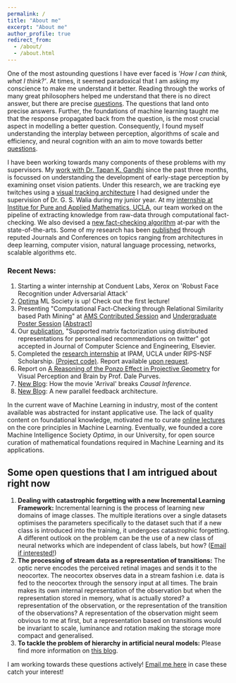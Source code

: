```yaml
---
permalink: /
title: "About me"
excerpt: "About me"
author_profile: true
redirect_from:
  - /about/
  - /about.html
---
```

One of the most astounding questions I have ever faced is *'How I can think, what I think?'*. At times, it seemed paradoxical that I am asking my conscience to make me understand it better. Reading through the works of many great philosophers helped me understand that there is no direct answer, but there are precise [questions](#some-open-questions-that-i-am-intrigued-about-right-now). The questions that land onto precise answers. Further, the foundations of machine learning taught me that the response propagated back from the question, is the most crucial aspect in modelling a better question. Consequently, I found myself understanding the interplay between perception, algorithms of scale and efficiency, and neural cognition with an aim to move towards better [questions](#some-open-questions-that-i-am-intrigued-about-right-now).

I have been working towards many components of these problems with my supervisors. My [work with Dr. Tapan K. Gandhi](/posts/2018/09/early-development-of-onset-vision) since the past three months, is focussed on understanding the development of early-stage perception by examining onset vision patients. Under this research, we are tracking eye twitches using a [visual tracking architecture](/publication/2018-07-ugf) I had designed under the supervision of Dr. G. S. Walia during my junior year. At my [internship at Institue for Pure and Applied Mathematics, UCLA](/posts/2018/08/rips-the-internship/), our team worked on the pipeline of extracting knowledge from raw-data through computational fact-checking. We also devised a [new fact-checking algorithm](https://www.github.com/himahuja/pcatxcore) at-par with the state-of-the-arts. Some of my research has been [published](/publications/) through reputed Journals and Conferences on topics ranging from architectures in deep learning, computer vision, natural language processing, networks, scalable algorithms etc.

### Recent News:
1. Starting a winter internship at Conduent Labs, Xerox on 'Robust Face Recognition under Adversarial Attack'
1. [Optima](https://optimaml.com/) ML Society is up! Check out the first lecture!
1. Presenting "Computational Fact-Checking through Relational Similarity based Path Mining" at [AMS Contributed Session](https://jointmathematicsmeetings.org/meetings/national/jmm2019/2217_progfull.html?fbclid=IwAR0AccnUi_yuX4UdnTVF-cCFVJ5lNYAdIvzw7TPS81eGXk1pn5PvQjaGyTo#2217:AMSCP33) and [Undergraduate Poster Session](https://www.maa.org/programs-and-communities/member-communities/students/undergraduate-research/maa-undergraduate-student-poster-session) [[Abstract](https://jointmathematicsmeetings.org/amsmtgs/2217_abstracts/1145-90-1881.pdf)]
1. Our [publication](https://www.sciencedirect.com/science/article/pii/S0045790618312084), "Supported matrix factorization using distributed representations for personalised recommendations on twitter" got accepted in Journal of Computer Science and Engineering, Elsevier.
2. Completed the [research internship](/posts/2018/08/rips-the-internship/) at IPAM, UCLA under RIPS-NSF Scholarship. [(Project code)](https://github.com/himahuja/pcatxcore). Report available [upon request](mailto:babahooja@gmail.com).
3. Report on [A Reasoning of the Ponzo Effect in Projective Geometry](/posts/2018/05/a-reasoning-of-the-ponzo-effect/) for Visual Perception and Brain by Prof. Dale Purves.
4. [New Blog](/posts/2018/09/linearity-of-reasoning/): How the movie 'Arrival' breaks *Causal Inference*.
5. [New Blog](/posts/2018/09/parallel-feedback-architecture): A new parallel feedback architecture.

In the current wave of Machine Learning in industry, most of the content available was abstracted for instant applicative use. The lack of quality content on foundational knowledge, motivated me to curate [online lectures](/teaching/) on the core principles in Machine Learning. Eventually, we founded a core Machine Intelligence Society *Optima*, in our University, for open source curation of mathematical foundations required in Machine Learning and its applications.

Some open questions that I am intrigued about right now
--------------------------------------------------------
1. **Dealing with catastrophic forgetting with a new Incremental Learning Framework:** Incremental learning is the process of learning new domains of image classes. The multiple iterations over a single datasets optimises the parameters specifically to the dataset such that if a new class is introduced into the training, it undergoes catastrophic forgetting. A different outlook on the problem can be the use of a new class of neural networks which are independent of class labels, but how? ([Email if interested!](mailto:babahooja@gmail.com))
1. **The processing of stream data as a representation of transitions:** The optic nerve encodes the perceived retinal images and sends it to the neocortex. The neocortex observes data in a stream fashion i.e. data is fed to the neocortex through the sensory input at all times. The brain makes its own internal representation of the observation but when the representation stored in memory, what is actually stored? a representation of the observation, or the representation of the transition of the observations? A representation of the observation might seem obvious to me at first, but a representation based on transitions would be invariant to scale, luminance and rotation making the storage more compact and generalised.
2. **To tackle the problem of hierarchy in artificial neural models:** Please find more information on [this blog](/posts/2018/09/parallel-feedback-architecture).

I am working towards these questions actively! [Email me here](mailto:babahooja@gmail.com) in case these catch your interest!
